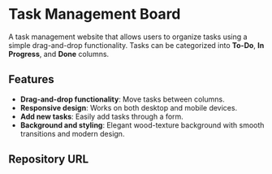 # Task Management Board

A task management website that allows users to organize tasks using a simple drag-and-drop functionality. Tasks can be categorized into **To-Do**, **In Progress**, and **Done** columns.

## Features

- **Drag-and-drop functionality**: Move tasks between columns.
- **Responsive design**: Works on both desktop and mobile devices.
- **Add new tasks**: Easily add tasks through a form.
- **Background and styling**: Elegant wood-texture background with smooth transitions and modern design.

## Repository URL


